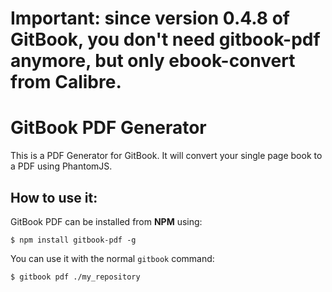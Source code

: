 # Important: since version 0.4.8 of GitBook, you don't need gitbook-pdf anymore, but only ebook-convert from Calibre.




GitBook PDF Generator
===========

This is a PDF Generator for GitBook. It will convert your single page book to a PDF using PhantomJS.

## How to use it:


GitBook PDF can be installed from **NPM** using:

```
$ npm install gitbook-pdf -g
```

You can use it with the normal ```gitbook``` command:

```
$ gitbook pdf ./my_repository
```
